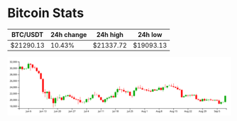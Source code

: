 # Bitcoin Stats

BTC/USDT|24h change|24h high|24h low|
|---|---|---|---|
|$21290.13|10.43%|$21337.72|$19093.13|

<img src="./chart.svg">
